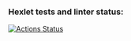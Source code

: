 ### Hexlet tests and linter status:
[![Actions Status](https://github.com/solmael/python-project-52/actions/workflows/hexlet-check.yml/badge.svg)](https://github.com/solmael/python-project-52/actions)
